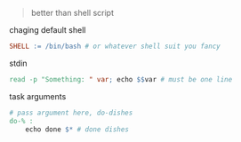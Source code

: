 >better than shell script

chaging default shell
```Makefile
SHELL := /bin/bash # or whatever shell suit you fancy
```

stdin
```Makefile
read -p "Something: " var; echo $$var # must be one line
```

task arguments
```Makefile
# pass argument here, do-dishes
do-% :
	echo done $* # done dishes
```